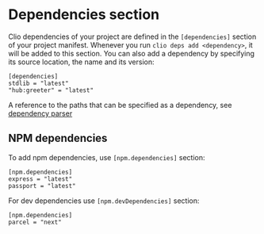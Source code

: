 # Dependencies section

Clio dependencies of your project are defined in the `[dependencies]` section of your project manifest. Whenever you run `clio deps add <dependency>`, it will be added to this section. You can also add a dependency by specifying its source location, the name and its version:

```text
[dependencies]
stdlib = "latest"
"hub:greeter" = "latest"
```

A reference to the paths that can be specified as a dependency, see [dependency parser](../../development/dependency_parser.md)

## NPM dependencies

To add npm dependencies, use `[npm.dependencies]` section:

```text
[npm.dependencies]
express = "latest"
passport = "latest"
```

For dev dependencies use `[npm.devDependencies]` section:

```
[npm.dependencies]
parcel = "next"
```



